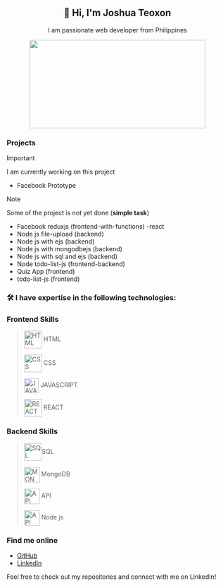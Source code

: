 <h2 align="center">👋 Hi, I'm Joshua Teoxon </h2>
<p align="center"> I am passionate web developer from Philippines </p>
<div align="center">
  <img src ="https://clipart-library.com/img/1874142.gif" height="200px" width="400px">
</div>


### Projects 
> [!IMPORTANT]
> I am currently working on this project
* Facebook Prototype </b>

> [!NOTE]
> Some of the project is not yet done (<b>simple task</b>)
*  Facebook reduxjs (frontend-with-functions) -react </b>
*  Node js file-upload (backend)
*  Node js with ejs (backend)
*  Node js with mongodbejs (backend)
*  Node js with sql and ejs (backend)
*  Node todo-list-js  (frontend-backend)
*  Quiz App (frontend)
*  todo-list-js (frontend)




### 🛠️ I have expertise in the following technologies:
### Frontend Skills
> <p><img align="center" src="https://www.svgrepo.com/show/452228/html-5.svg" height="40" width="40" alt="HTML"/> HTML </p> 
> <p><img align="center" src="https://www.svgrepo.com/show/452185/css-3.svg" height="40" width="40" alt="CSS"/> CSS</p>
> <p><img align="center" src="https://www.svgrepo.com/show/349419/javascript.svg" height="33" width="33" alt="JAVASCRIPT"/> JAVASCRIPT</p>
> <p><img align="center" src="https://www.svgrepo.com/show/493719/react-javascript-js-framework-facebook.svg" height="40" width="40" alt="REACT"/> REACT </p>

### Backend Skills
> <p><img align="center" src="https://www.svgrepo.com/show/331761/sql-database-sql-azure.svg" height="40" width="40" alt="SQL"/>SQL </p>
> <p><img align="center" src="https://www.svgrepo.com/show/439231/mongodb.svg" height="35" width="35" alt="MONGODB"/> MongoDB</p>
> <p><img align="center" src="https://www.svgrepo.com/show/261808/api.svg" height="35" width="35" alt="API"/> API </p>
> <p><img align="center" src="https://miro.medium.com/v2/resize:fit:800/1*bc9pmTiyKR0WNPka2w3e0Q.png" height="35" width="35" alt="API"/> Node js </p>



### Find me online

- [GitHub](https://github.com/your-username)
- [LinkedIn](https://www.linkedin.com/in/your-linkedin-profile)

Feel free to check out my repositories and connect with me on LinkedIn!
